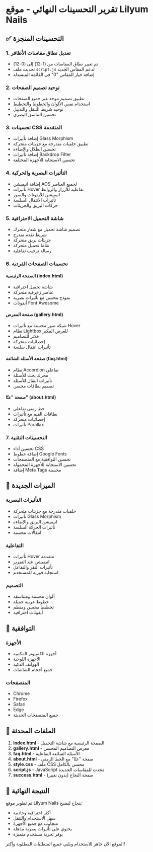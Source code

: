 # تقرير التحسينات النهائي - موقع Lilyum Nails

## ✅ التحسينات المنجزة

### 1. تعديل نطاق مقاسات الأظافر
- تم تغيير نطاق المقاسات من (1-12) إلى (0-12)
- تحديث ملف `script.js` لدعم المقاس الجديد
- إضافة خيار المقاس "0" في القائمة المنسدلة

### 2. توحيد تصميم الصفحات
- تطبيق تصميم موحد عبر جميع الصفحات
- استخدام نفس الألوان والخطوط والتخطيط
- توحيد شريط التنقل والتذييل
- تحسين التناسق البصري

### 3. تحسينات CSS المتقدمة
- إضافة تأثيرات Glass Morphism
- تطبيق خلفيات متدرجة مع جزيئات متحركة
- تحسين الظلال والإضاءة
- إضافة تأثيرات Backdrop Filter
- تحسين الاستجابة للأجهزة المختلفة

### 4. التأثيرات البصرية والحركية
- إضافة انيميشن AOS لجميع العناصر
- تأثيرات Hover تفاعلية للأزرار والروابط
- انيميشن للأيقونات والصور
- تأثيرات الانتقال السلسة
- حركات البريق والجزيئات

### 5. شاشة التحميل الاحترافية
- تصميم شاشة تحميل مع شعار متحرك
- شريط تقدم متدرج
- جزيئات بريق متحركة
- نقاط تحميل متحركة
- رسالة ترحيب تفاعلية

### 6. تحسينات الصفحات الفردية

#### الصفحة الرئيسية (index.html)
- شاشة تحميل احترافية
- عناصر زخرفية متحركة
- نموذج محسن مع تأثيرات بصرية
- أيقونات Font Awesome

#### صفحة المعرض (gallery.html)
- شبكة صور محسنة مع تأثيرات Hover
- نظام Lightbox للعرض المكبر
- فلاتر للتصاميم
- إحصائيات متحركة
- تأثيرات انتقال سلسة

#### صفحة الأسئلة الشائعة (faq.html)
- نظام Accordion تفاعلي
- محرك بحث للأسئلة
- تأثيرات انتقال للأسئلة
- تصميم بطاقات محسن

#### صفحة "عنّا" (about.html)
- خط زمني تفاعلي
- بطاقات القيم مع تأثيرات
- إحصائيات متحركة
- تأثيرات Parallax

### 7. التحسينات التقنية
- تحسين أداء CSS
- إضافة خطوط Google Fonts
- تحسين التوافقية مع المتصفحات
- تحسين الاستجابة للأجهزة المحمولة
- إضافة Meta Tags محسنة

## 🎨 الميزات الجديدة

### التأثيرات البصرية
- خلفيات متدرجة مع جزيئات متحركة
- تأثيرات Glass Morphism
- انيميشن البريق والإضاءة
- تأثيرات الحركة السلسة
- انتقالات محسنة

### التفاعلية
- تأثيرات Hover متقدمة
- انيميشن عند التمرير
- تأثيرات النقر والتفاعل
- استجابة فورية للمستخدم

### التصميم
- ألوان محسنة ومتناسقة
- خطوط عربية جميلة
- تخطيط محسن ومنظم
- أيقونات احترافية

## 📱 التوافقية

### الأجهزة
- أجهزة الكمبيوتر المكتبية
- الأجهزة اللوحية
- الهواتف الذكية
- جميع أحجام الشاشات

### المتصفحات
- Chrome
- Firefox
- Safari
- Edge
- جميع المتصفحات الحديثة

## 📁 الملفات المحدثة

1. **index.html** - الصفحة الرئيسية مع شاشة التحميل
2. **gallery.html** - معرض التصاميم المحسن
3. **faq.html** - الأسئلة الشائعة التفاعلية
4. **about.html** - صفحة "عنّا" مع الخط الزمني
5. **style.css** - ملف CSS محسن بالكامل
6. **script.js** - JavaScript محدث للمقاسات الجديدة
7. **success.html** - صفحة النجاح (بدون تغيير)

## 🎯 النتيجة النهائية

تم تطوير موقع Lilyum Nails بنجاح ليصبح:
- أكثر احترافية وجاذبية
- سهل الاستخدام والتنقل
- متجاوب مع جميع الأجهزة
- يحتوي على تأثيرات بصرية مذهلة
- يوفر تجربة مستخدم متميزة

الموقع الآن جاهز للاستخدام ويلبي جميع المتطلبات المطلوبة وأكثر!

